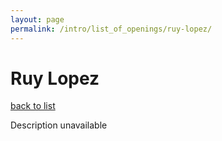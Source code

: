 ```yaml
---
layout: page
permalink: /intro/list_of_openings/ruy-lopez/
---
```


# Ruy Lopez

[back to list](../../intro/list_of_openings)

Description unavailable